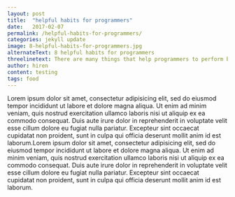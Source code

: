 ```yaml
---
layout: post
title:  "helpful habits for programmers"
date:   2017-02-07
permalink: /helpful-habits-for-programmers/
categories: jekyll update
image: 8-helpful-habits-for-programmers.jpg
alternateText: 8 helpful habits for programmers
threelinetext: There are many things that help programmers to perform better. Developing complex solutions with great simplicity requires experience. There are no shortcuts. Its all about good habits. They help make that so called "hard work" easy. Lets cover some of those habits very quickly.
author: hiren
content: testing
tags: food
---
```

Lorem ipsum dolor sit amet, consectetur adipisicing elit, sed do eiusmod tempor incididunt ut labore et dolore magna aliqua. Ut enim ad minim veniam, quis nostrud exercitation ullamco laboris nisi ut aliquip ex ea commodo consequat. Duis aute irure dolor in reprehenderit in voluptate velit esse cillum dolore eu fugiat nulla pariatur. Excepteur sint occaecat cupidatat non proident, sunt in culpa qui officia deserunt mollit anim id est laborum.Lorem ipsum dolor sit amet, consectetur adipisicing elit, sed do eiusmod tempor incididunt ut labore et dolore magna aliqua. Ut enim ad minim veniam, quis nostrud exercitation ullamco laboris nisi ut aliquip ex ea commodo consequat. Duis aute irure dolor in reprehenderit in voluptate velit esse cillum dolore eu fugiat nulla pariatur. Excepteur sint occaecat cupidatat non proident, sunt in culpa qui officia deserunt mollit anim id est laborum.
